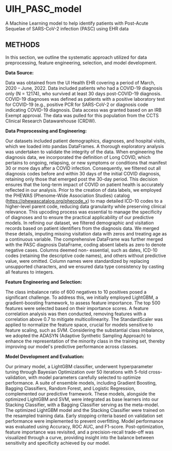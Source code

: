 # UIH_PASC_model
A Machine Learning model to help identify patients with Post-Acute Sequelae of SARS-CoV-2 infection (PASC) using EHR data


## **METHODS**


In this section, we outline the systematic approach utilized for data preprocessing, feature engineering,
selection, and model development.

**Data Source:**

Data was obtained from the UI Health EHR covering a period of March, 2020 – June, 2022. Data included
patients who had a COVID-19 diagnosis only (N = 12174), who survived at least 30 days post-COVID-19
diagnosis. COVID-19 diagnoses was defined as patients with a positive laboratory test for COVID-19 (e.g.,
positive PCR for SARS-CoV-2 or diagnosis code indicating COVID-19 diagnosis. Data access was granted
based on an IRB Exempt approval. The data was pulled for this population from the CCTS Clinical
Research Datawarehouse (CRDW).

**Data Preprocessing and Engineering:**

Our datasets included patient demographics, diagnoses, and hospital visits, which we loaded into
pandas DataFrames. A thorough exploratory analysis was undertaken to validate the integrity of the
data. When engineering the diagnosis data, we incorporated the definition of Long COVID, which pertains to
ongoing, relapsing, or new symptoms or conditions that manifest 30 or more days after a COVID
infection. Consequently, we filtered out all diagnosis codes before and within 30 days of the initial
COVID diagnosis, retaining only those that emerged post the 30-day period. This decision ensures that
the long-term impact of COVID on patient health is accurately reflected in our analysis.
Prior to the creation of data labels, we employed the PHEWAS (Phenome-Wide Association Studies)
catalog (https://phewascatalog.org/phecode_x) to map detailed ICD-10 codes to a higher-level parent
code, reducing data granularity while preserving clinical relevance. This upcoding process was essential
to manage the specificity of diagnoses and to ensure the practical applicability of our predictive models.
In refining our dataset, we filtered demographic and visitation records based on patient identifiers from
the diagnosis data. We merged these details, imputing missing visitation data with zeros and treating
age as a continuous variable. The comprehensive DataFrame was further merged with the PASC
diagnosis DataFrame, coding absent labels as zero to denote negative cases. Columns deemed non-
essential, such as dates, ICD-10 codes (retaining the descriptive code names), and others without
predictive value, were omitted. Column names were standardized by replacing unsupported characters,
and we ensured data type consistency by casting all features to integers.

**Feature Engineering and Selection:**

The class imbalance ratio of 600 negatives to 10 positives posed a significant challenge. To address this,
we initially employed LightGBM, a gradient-boosting framework, to assess feature importance. The top
500 features were selected based on their importance scores. A feature correlation analysis was then
conducted, removing features with a correlation above 0.7 to mitigate multicollinearity. The
StandardScaler was applied to normalize the feature space, crucial for models sensitive to feature
scaling, such as SVM. Considering the substantial class imbalance, we adopted the ADASYN (Adaptive Synthetic Sampling
Approach) to enhance the representation of the minority class in the training set, thereby improving our
model&#39;s predictive performance across classes.

**Model Development and Evaluation:**

Our primary model, a LightGBM classifier, underwent hyperparameter tuning through Bayesian
Optimization over 50 iterations with 5-fold cross-validation, with model parameters carefully selected to
optimize performance. A suite of ensemble models, including Gradient Boosting, Bagging Classifiers,
Random Forest, and Logistic Regression, complemented our predictive framework. These models,
alongside the optimized LightGBM and SVM, were integrated as base learners into our Stacking
Classifier, with a Bagging Classifier serving as the meta-model.
The optimized LightGBM model and the Stacking Classifier were trained on the resampled training data.
Early stopping criteria based on validation set performance were implemented to prevent overfitting.
Model performance was evaluated using Accuracy, ROC AUC, and F1-score. Post-optimization, feature
importance was revisited, and a precision-recall trade-off was visualized through a curve, providing
insight into the balance between sensitivity and specificity achieved by our model.
